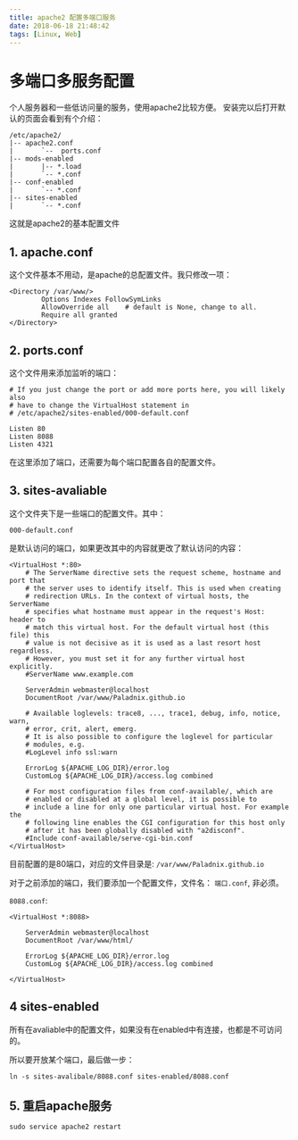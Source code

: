 ```yaml
---
title: apache2 配置多端口服务
date: 2018-06-18 21:48:42
tags: [Linux, Web]
---
```


# 多端口多服务配置

个人服务器和一些低访问量的服务，使用apache2比较方便。
安装完以后打开默认的页面会看到有个介绍：

 ```
/etc/apache2/
|-- apache2.conf
|       `--  ports.conf
|-- mods-enabled
|       |-- *.load
|       `-- *.conf
|-- conf-enabled
|       `-- *.conf
|-- sites-enabled
|       `-- *.conf

```
这就是apache2的基本配置文件

## 1. apache.conf 

这个文件基本不用动，是apache的总配置文件。我只修改一项：
```
<Directory /var/www/>
        Options Indexes FollowSymLinks
        AllowOverride all    # default is None, change to all.
        Require all granted
</Directory>
```

## 2. ports.conf

这个文件用来添加监听的端口：
```
# If you just change the port or add more ports here, you will likely also
# have to change the VirtualHost statement in
# /etc/apache2/sites-enabled/000-default.conf

Listen 80
Listen 8088
Listen 4321

```
在这里添加了端口，还需要为每个端口配置各自的配置文件。

## 3. sites-avaliable

这个文件夹下是一些端口的配置文件。其中：
```
000-default.conf
```
是默认访问的端口，如果更改其中的内容就更改了默认访问的内容：
```
<VirtualHost *:80>
	# The ServerName directive sets the request scheme, hostname and port that
	# the server uses to identify itself. This is used when creating
	# redirection URLs. In the context of virtual hosts, the ServerName
	# specifies what hostname must appear in the request's Host: header to
	# match this virtual host. For the default virtual host (this file) this
	# value is not decisive as it is used as a last resort host regardless.
	# However, you must set it for any further virtual host explicitly.
	#ServerName www.example.com

	ServerAdmin webmaster@localhost
	DocumentRoot /var/www/Paladnix.github.io

	# Available loglevels: trace8, ..., trace1, debug, info, notice, warn,
	# error, crit, alert, emerg.
	# It is also possible to configure the loglevel for particular
	# modules, e.g.
	#LogLevel info ssl:warn

	ErrorLog ${APACHE_LOG_DIR}/error.log
	CustomLog ${APACHE_LOG_DIR}/access.log combined

	# For most configuration files from conf-available/, which are
	# enabled or disabled at a global level, it is possible to
	# include a line for only one particular virtual host. For example the
	# following line enables the CGI configuration for this host only
	# after it has been globally disabled with "a2disconf".
	#Include conf-available/serve-cgi-bin.conf
</VirtualHost>

```

目前配置的是80端口，对应的文件目录是: `/var/www/Paladnix.github.io`

对于之前添加的端口，我们要添加一个配置文件，文件名： `端口.conf`, 非必须。

`8088.conf`:
```
<VirtualHost *:8088>

	ServerAdmin webmaster@localhost
	DocumentRoot /var/www/html/

	ErrorLog ${APACHE_LOG_DIR}/error.log
	CustomLog ${APACHE_LOG_DIR}/access.log combined

</VirtualHost>

```
## 4 sites-enabled

所有在avaliable中的配置文件，如果没有在enabled中有连接，也都是不可访问的。

所以要开放某个端口，最后做一步：
```
ln -s sites-avalibale/8088.conf sites-enabled/8088.conf
```

## 5. 重启apache服务

```
sudo service apache2 restart
```

